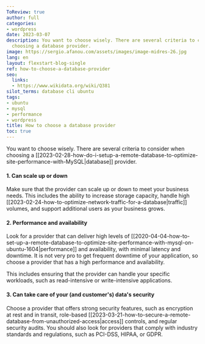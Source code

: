 ```yaml
---
ToReview: true
author: full
categories:
- wordpress
date: 2023-03-07
description: You want to choose wisely. There are several criteria to consider when
  choosing a database provider.
image: https://sergio.afanou.com/assets/images/image-midres-26.jpg
lang: en
layout: flexstart-blog-single
ref: how-to-choose-a-database-provider
seo:
  links:
  - https://www.wikidata.org/wiki/Q381
silot_terms: database cli ubuntu
tags:
- ubuntu
- mysql
- performance
- wordpress
title: How to choose a database provider
toc: true
---
```


You want to choose wisely. There are several criteria to consider when choosing a [[2023-02-28-how-do-i-setup-a-remote-database-to-optimize-site-performance-with-MySQL|database]] provider.

#### 1.  Can scale up or down

Make sure that the provider can scale up or down to meet your business needs. This includes the ability to increase storage capacity, handle high [[2023-02-24-how-to-optimize-network-traffic-for-a-database|traffic]] volumes, and support additional users as your business grows.

#### 2.  Performance and availability

Look for a provider that can deliver high levels of [[2020-04-04-how-to-set-up-a-remote-database-to-optimize-site-performance-with-mysql-on-ubuntu-1604|performance]] and availability, with minimal latency and downtime. It is not very pro to get frequent downtime of your application, so choose a provider that has a high performance and availability.

This includes ensuring that the provider can handle your specific workloads, such as read-intensive or write-intensive applications.

#### 3.  Can take care of your (and customer's) data's security

Choose a provider that offers strong security features, such as encryption at rest and in transit, role-based [[2023-03-21-how-to-secure-a-remote-database-from-unauthorized-access|access]] controls, and regular security audits. You should also look for providers that comply with industry standards and regulations, such as PCI-DSS, HIPAA, or GDPR.